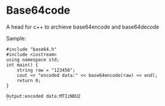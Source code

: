 # Base64code
A head for c++ to archieve base64encode and base64decode

Sample:
```
#include "base64.h"
#include <iostream>
using namespace std;
int main() {
	string raw = "123456";
	cout << "encoded data:" << base64encode(raw) << endl;
	return 0;
}
```
```
Output:encoded data:MTIzNDU2
``
